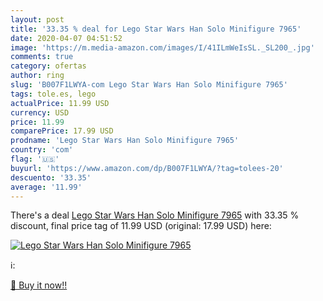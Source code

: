 ```yaml
---
layout: post
title: '33.35 % deal for Lego Star Wars Han Solo Minifigure 7965'
date: 2020-04-07 04:51:52
image: 'https://m.media-amazon.com/images/I/41ILmWeIsSL._SL200_.jpg'
comments: true
category: ofertas
author: ring
slug: 'B007F1LWYA-com Lego Star Wars Han Solo Minifigure 7965'
tags: tole.es, lego
actualPrice: 11.99 USD
currency: USD
price: 11.99
comparePrice: 17.99 USD
prodname: 'Lego Star Wars Han Solo Minifigure 7965'
country: 'com'
flag: '🇺🇸'
buyurl: 'https://www.amazon.com/dp/B007F1LWYA/?tag=tolees-20'
descuento: '33.35'
average: '11.99'
---
```


There's a deal [Lego Star Wars Han Solo Minifigure 7965](https://www.amazon.com/dp/B007F1LWYA/?tag=tolees-20)  with  33.35 % discount, final price tag of  11.99 USD (original: 17.99 USD) here:

[![Lego Star Wars Han Solo Minifigure 7965](https://m.media-amazon.com/images/I/41ILmWeIsSL._SL200_.jpg)](https://www.amazon.com/dp/B007F1LWYA/?tag=tolees-20)

ℹ️:


[🛒 Buy it now!!](https://www.amazon.com/dp/B007F1LWYA/?tag=tolees-20)
